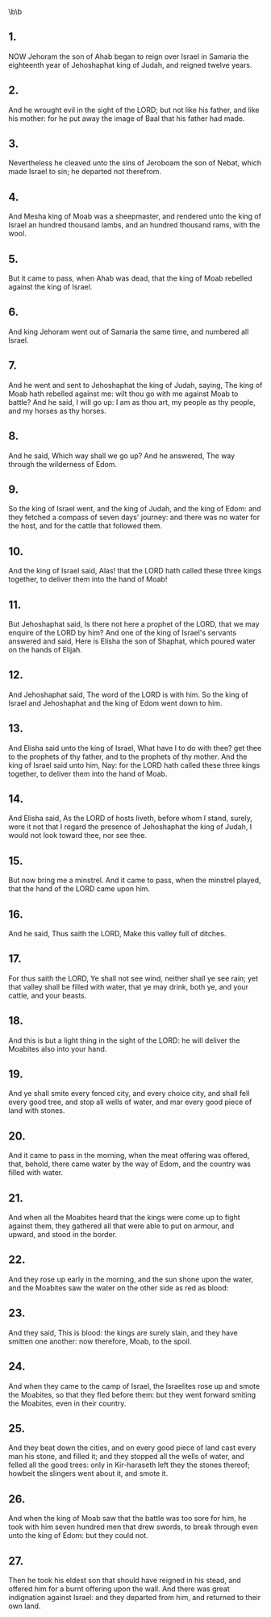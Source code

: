 \b\b
## 1.
NOW Jehoram the son of Ahab began to reign over Israel in Samaria the eighteenth year of Jehoshaphat king of Judah, and reigned twelve years.
## 2.
And he wrought evil in the sight of the LORD; but not like his father, and like his mother: for he put away the image of Baal that his father had made.
## 3.
Nevertheless he cleaved unto the sins of Jeroboam the son of Nebat, which made Israel to sin; he departed not therefrom.
## 4.
And Mesha king of Moab was a sheepmaster, and rendered unto the king of Israel an hundred thousand lambs, and an hundred thousand rams, with the wool.
## 5.
But it came to pass, when Ahab was dead, that the king of Moab rebelled against the king of Israel.
## 6.
And king Jehoram went out of Samaria the same time, and numbered all Israel.
## 7.
And he went and sent to Jehoshaphat the king of Judah, saying, The king of Moab hath rebelled against me: wilt thou go with me against Moab to battle?  And he said, I will go up: I am as thou art, my people as thy people, and my horses as thy horses.
## 8.
And he said, Which way shall we go up?  And he answered, The way through the wilderness of Edom.
## 9.
So the king of Israel went, and the king of Judah, and the king of Edom: and they fetched a compass of seven days' journey: and there was no water for the host, and for the cattle that followed them.
## 10.
And the king of Israel said, Alas!  that the LORD hath called these three kings together, to deliver them into the hand of Moab!
## 11.
But Jehoshaphat said, Is there not here a prophet of the LORD, that we may enquire of the LORD by him?  And one of the king of Israel's servants answered and said, Here is Elisha the son of Shaphat, which poured water on the hands of Elijah.
## 12.
And Jehoshaphat said, The word of the LORD is with him.  So the king of Israel and Jehoshaphat and the king of Edom went down to him.
## 13.
And Elisha said unto the king of Israel, What have I to do with thee?  get thee to the prophets of thy father, and to the prophets of thy mother.  And the king of Israel said unto him, Nay: for the LORD hath called these three kings together, to deliver them into the hand of Moab.
## 14.
And Elisha said, As the LORD of hosts liveth, before whom I stand, surely, were it not that I regard the presence of Jehoshaphat the king of Judah, I would not look toward thee, nor see thee.
## 15.
But now bring me a minstrel.  And it came to pass, when the minstrel played, that the hand of the LORD came upon him.
## 16.
And he said, Thus saith the LORD, Make this valley full of ditches.
## 17.
For thus saith the LORD, Ye shall not see wind, neither shall ye see rain; yet that valley shall be filled with water, that ye may drink, both ye, and your cattle, and your beasts.
## 18.
And this is but a light thing in the sight of the LORD: he will deliver the Moabites also into your hand.
## 19.
And ye shall smite every fenced city, and every choice city, and shall fell every good tree, and stop all wells of water, and mar every good piece of land with stones.
## 20.
And it came to pass in the morning, when the meat offering was offered, that, behold, there came water by the way of Edom, and the country was filled with water.
## 21.
And when all the Moabites heard that the kings were come up to fight against them, they gathered all that were able to put on armour, and upward, and stood in the border.
## 22.
And they rose up early in the morning, and the sun shone upon the water, and the Moabites saw the water on the other side as red as blood:
## 23.
And they said, This is blood: the kings are surely slain, and they have smitten one another: now therefore, Moab, to the spoil.
## 24.
And when they came to the camp of Israel, the Israelites rose up and smote the Moabites, so that they fled before them: but they went forward smiting the Moabites, even in their country.
## 25.
And they beat down the cities, and on every good piece of land cast every man his stone, and filled it; and they stopped all the wells of water, and felled all the good trees: only in Kir-haraseth left they the stones thereof; howbeit the slingers went about it, and smote it.
## 26.
And when the king of Moab saw that the battle was too sore for him, he took with him seven hundred men that drew swords, to break through even unto the king of Edom: but they could not.
## 27.
Then he took his eldest son that should have reigned in his stead, and offered him for a burnt offering upon the wall.  And there was great indignation against Israel: and they departed from him, and returned to their own land.
